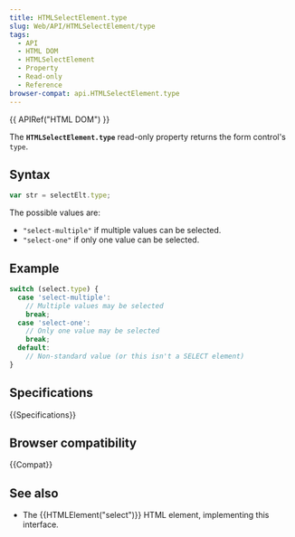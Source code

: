```yaml
---
title: HTMLSelectElement.type
slug: Web/API/HTMLSelectElement/type
tags:
  - API
  - HTML DOM
  - HTMLSelectElement
  - Property
  - Read-only
  - Reference
browser-compat: api.HTMLSelectElement.type
---
```

{{ APIRef("HTML DOM") }}

The **`HTMLSelectElement.type`**
read-only property returns the form control's `type`.

## Syntax

```js
var str = selectElt.type;
```

The possible values are:

- `"select-multiple"` if multiple values can be selected.
- `"select-one"` if only one value can be selected.

## Example

```js
switch (select.type) {
  case 'select-multiple':
    // Multiple values may be selected
    break;
  case 'select-one':
    // Only one value may be selected
    break;
  default:
    // Non-standard value (or this isn't a SELECT element)
}
```

## Specifications

{{Specifications}}

## Browser compatibility

{{Compat}}

## See also

- The {{HTMLElement("select")}} HTML element, implementing this interface.
